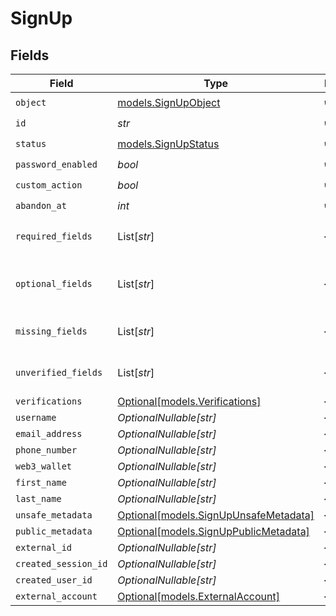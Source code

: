 # SignUp


## Fields

| Field                                                                      | Type                                                                       | Required                                                                   | Description                                                                | Example                                                                    |
| -------------------------------------------------------------------------- | -------------------------------------------------------------------------- | -------------------------------------------------------------------------- | -------------------------------------------------------------------------- | -------------------------------------------------------------------------- |
| `object`                                                                   | [models.SignUpObject](../models/signupobject.md)                           | :heavy_check_mark:                                                         | N/A                                                                        | sign_up_attempt                                                            |
| `id`                                                                       | *str*                                                                      | :heavy_check_mark:                                                         | N/A                                                                        | signup_1234567890abcdef                                                    |
| `status`                                                                   | [models.SignUpStatus](../models/signupstatus.md)                           | :heavy_check_mark:                                                         | N/A                                                                        | complete                                                                   |
| `password_enabled`                                                         | *bool*                                                                     | :heavy_check_mark:                                                         | N/A                                                                        | true                                                                       |
| `custom_action`                                                            | *bool*                                                                     | :heavy_check_mark:                                                         | N/A                                                                        | false                                                                      |
| `abandon_at`                                                               | *int*                                                                      | :heavy_check_mark:                                                         | N/A                                                                        | 1609459200                                                                 |
| `required_fields`                                                          | List[*str*]                                                                | :heavy_minus_sign:                                                         | N/A                                                                        | [<br/>"email_address"<br/>]                                                |
| `optional_fields`                                                          | List[*str*]                                                                | :heavy_minus_sign:                                                         | N/A                                                                        | [<br/>"first_name",<br/>"last_name"<br/>]                                  |
| `missing_fields`                                                           | List[*str*]                                                                | :heavy_minus_sign:                                                         | N/A                                                                        | [<br/>"phone_number"<br/>]                                                 |
| `unverified_fields`                                                        | List[*str*]                                                                | :heavy_minus_sign:                                                         | N/A                                                                        | [<br/>"email_address"<br/>]                                                |
| `verifications`                                                            | [Optional[models.Verifications]](../models/verifications.md)               | :heavy_minus_sign:                                                         | N/A                                                                        |                                                                            |
| `username`                                                                 | *OptionalNullable[str]*                                                    | :heavy_minus_sign:                                                         | N/A                                                                        | user_123456                                                                |
| `email_address`                                                            | *OptionalNullable[str]*                                                    | :heavy_minus_sign:                                                         | N/A                                                                        | user@example.com                                                           |
| `phone_number`                                                             | *OptionalNullable[str]*                                                    | :heavy_minus_sign:                                                         | N/A                                                                        | +1234567890                                                                |
| `web3_wallet`                                                              | *OptionalNullable[str]*                                                    | :heavy_minus_sign:                                                         | N/A                                                                        | 0x1234567890abcdef1234567890abcdef12345678                                 |
| `first_name`                                                               | *OptionalNullable[str]*                                                    | :heavy_minus_sign:                                                         | N/A                                                                        | John                                                                       |
| `last_name`                                                                | *OptionalNullable[str]*                                                    | :heavy_minus_sign:                                                         | N/A                                                                        | Doe                                                                        |
| `unsafe_metadata`                                                          | [Optional[models.SignUpUnsafeMetadata]](../models/signupunsafemetadata.md) | :heavy_minus_sign:                                                         | N/A                                                                        |                                                                            |
| `public_metadata`                                                          | [Optional[models.SignUpPublicMetadata]](../models/signuppublicmetadata.md) | :heavy_minus_sign:                                                         | N/A                                                                        |                                                                            |
| `external_id`                                                              | *OptionalNullable[str]*                                                    | :heavy_minus_sign:                                                         | N/A                                                                        | ext_id_7890abcdef123456                                                    |
| `created_session_id`                                                       | *OptionalNullable[str]*                                                    | :heavy_minus_sign:                                                         | N/A                                                                        | sess_1234567890abcdef                                                      |
| `created_user_id`                                                          | *OptionalNullable[str]*                                                    | :heavy_minus_sign:                                                         | N/A                                                                        | user_1234567890abcdef                                                      |
| `external_account`                                                         | [Optional[models.ExternalAccount]](../models/externalaccount.md)           | :heavy_minus_sign:                                                         | N/A                                                                        |                                                                            |
